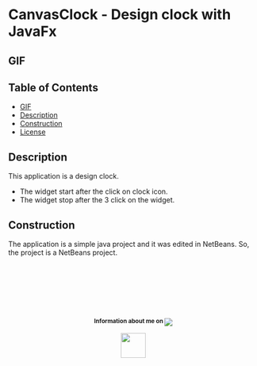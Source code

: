 # CanvasClock - Design clock with JavaFx

## GIF

## Table of Contents

* [GIF](#gif)
* [Description](#description)
* [Construction](#construction)
* [License](LICENSE.txt)

## Description

This application is a design clock. 
* The widget start after the click on clock icon. 
* The widget stop after the 3 click on the widget.

## Construction

The application is a simple java project and it was edited in NetBeans.
So, the project is a NetBeans project.

# &nbsp;
<br>
<p align="center">
    <sup>
        <strong>Information about me on </strong>
    </sup>
    <a href="https://www.linkedin.com/in/g%C3%A1bor-kolozsy-950484115/">
        <img src="https://img.shields.io/badge/Linked-In-red.svg?colorA=000000&colorB=0077b5">
    </a>
</p>
<p align="center">
    <a href="https://github.com/gaborkolozsy">
        <img src="https://cloud.githubusercontent.com/assets/23102020/25065552/3566de7c-2212-11e7-8ab6-32cdb0cb5a87.png" width="50">
    </a>
</p>
